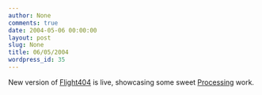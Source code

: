 ```yaml
---
author: None
comments: true
date: 2004-05-06 00:00:00
layout: post
slug: None
title: 06/05/2004
wordpress_id: 35
---
```


New version of [Flight404](http://www.flight404.com/version7/index.html) is live, showcasing some sweet [Processing](http://www.proce55ing.org) work.
